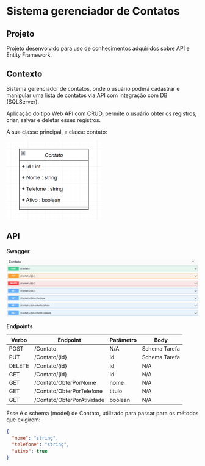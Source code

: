 # Sistema gerenciador de Contatos

## Projeto
Projeto desenvolvido para uso de conhecimentos adquiridos sobre API e Entity Framework.

## Contexto
Sistema gerenciador de contatos, onde o usuário poderá cadastrar e manipular uma lista de contatos via API com integração com DB (SQLServer).

Aplicação do tipo Web API com CRUD, permite o usuário obter os registros, criar, salvar e deletar esses registros.

A sua classe principal, a classe contato:

![Diagrama da classe Contato](./Arquivos/diagrama.png)

## API

**Swagger**

![Métodos Swagger](./Arquivos/swagger.png)


**Endpoints**

| Verbo  | Endpoint                   | Parâmetro | Body          |
|--------|----------------------------|-----------|---------------|
| POST   | /Contato                   | N/A       | Schema Tarefa |
| PUT    | /Contato/{id}              | id        | Schema Tarefa |
| DELETE | /Contato/{id}              | id        | N/A           |
| GET    | /Contato/{id}              | id        | N/A           |
| GET    | /Contato/ObterPorNome      | nome      | N/A           |
| GET    | /Contato/ObterPorTelefone  | titulo    | N/A           |
| GET    | /Contato/ObterPorAtividade | boolean   | N/A           |

Esse é o schema (model) de Contato, utilizado para passar para os métodos que exigirem:

```json
{
  "nome": "string",
  "telefone": "string",
  "ativo": true
}
```
